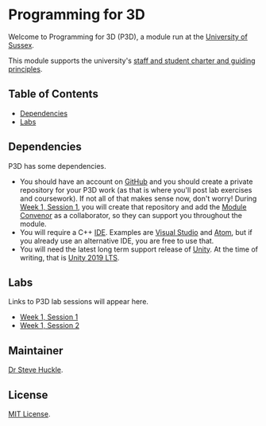 # Programming for 3D

Welcome to Programming for 3D (P3D), a module run at the [University of Sussex](https://www.sussex.ac.uk/).

This module supports the university's [staff and student charter and guiding principles](/docs/staffStudentCharter.pdf).

## Table of Contents

- [Dependencies](#dependencies)
- [Labs](#labs)

## Dependencies

P3D has some dependencies.

- You should have an account on [GitHub](https://github.com/) and you should create a private repository for your P3D work (as that is where you'll post lab exercises and coursework). If not all of that makes sense now, don't worry! During [Week 1, Session 1](/docs/labs/week1Session1.md), you will create that repository and add the [Module Convenor](#maintainer) as a collaborator, so they can support you throughout the module.
- You will require a C++ [IDE](https://en.wikipedia.org/wiki/Integrated_development_environment). Examples are [Visual Studio](https://visualstudio.microsoft.com/) and [Atom](https://atom.io/), but if you already use an alternative IDE, you are free to use that.
- You will need the latest long term support release of [Unity](https://unity3d.com/unity/qa/lts-releases). At the time of writing, that is [Unity 2019 LTS](https://unity.com/releases/2019-lts).

## Labs

Links to P3D lab sessions will appear here.

+ [Week 1, Session 1](/docs/labs/week1Session1.md)
+ [Week 1, Session 2](/docs/labs/week1Session2.md)

## Maintainer

[Dr Steve Huckle](https://glowkeeper.github.io/).

## License

[MIT License](LICENSE).
